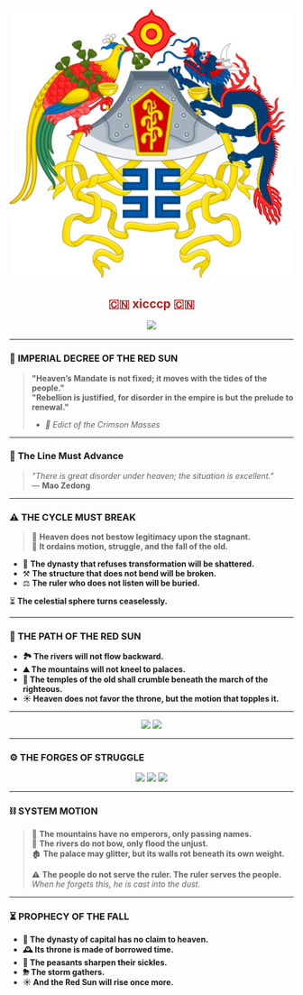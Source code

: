 &nbsp;&nbsp;&nbsp;&nbsp;&nbsp;&nbsp;&nbsp;&nbsp;&nbsp;&nbsp;&nbsp;&nbsp;&nbsp;&nbsp;&nbsp;&nbsp;&nbsp;&nbsp;&nbsp;&nbsp;&nbsp;&nbsp;&nbsp;&nbsp;&nbsp;&nbsp;&nbsp;&nbsp;&nbsp;&nbsp;&nbsp;&nbsp;&nbsp;&nbsp;&nbsp;&nbsp;&nbsp;&nbsp;&nbsp;&nbsp;&nbsp;&nbsp;&nbsp;&nbsp;&nbsp;&nbsp;&nbsp;&nbsp;&nbsp;&nbsp;&nbsp;&nbsp;![Imperial Coat of Arms](https://raw.githubusercontent.com/xicccp/xicccp/cbfbc7042529fa6374b941c307fb12f050638bd2/Twelve_Symbols_national_emblem_of_China.svg)
<div align="center">
  <h2 align="center" style="color:#b31b1b">🇨🇳 xicccp 🇨🇳 </h2>
  <img src="https://komarev.com/ghpvc/?username=xicccp&color=red&style=for-the-badge">
</div>

---

### 🏮 **IMPERIAL DECREE OF THE RED SUN**  
> **"Heaven’s Mandate is not fixed; it moves with the tides of the people."**  
> **"Rebellion is justified, for disorder in the empire is but the prelude to renewal."**  
>  
> - *📜 Edict of the Crimson Masses*  

---

### 🚩 **The Line Must Advance**  
> *"There is great disorder under heaven; the situation is excellent."*  
> — **Mao Zedong**  

---

### **⚠ THE CYCLE MUST BREAK**  
> 🏯 **Heaven does not bestow legitimacy upon the stagnant.**  
> 🌊 **It ordains motion, struggle, and the fall of the old.**  

- 🏴 **The dynasty that refuses transformation will be shattered.**  
- ⚒ **The structure that does not bend will be broken.**  
- ⚖ **The ruler who does not listen will be buried.**  

⏳ **The celestial sphere turns ceaselessly.**  

---

### **🔻 THE PATH OF THE RED SUN**  
- **🏞 The rivers will not flow backward.**  
- **⛰ The mountains will not kneel to palaces.**  
- **🕌 The temples of the old shall crumble beneath the march of the righteous.**  
- **☀ Heaven does not favor the throne, but the motion that topples it.**  

---

<div align="center">
  <img height="180em" src="https://github-readme-stats.vercel.app/api?username=xicccp&show_icons=true&theme=radical&include_all_commits=true&count_private=true"/>
  <img height="180em" src="https://github-readme-stats.vercel.app/api/top-langs/?username=xicccp&layout=compact&langs_count=7&theme=radical"/>   
</div>

---

### **⚙ THE FORGES OF STRUGGLE**  
<p align="center">
  <img src="https://img.shields.io/badge/Mandate-Linux-gold?style=flat&logo=linux&logoColor=red">
  <img src="https://img.shields.io/badge/Weapons-Git-darkred?style=flat&logo=git&logoColor=gold">
  <img src="https://img.shields.io/badge/Strategy-VsCode_black?style=flat&logo=visual-studio-code&logoColor=gold">
</p>

---

### **⛓ SYSTEM MOTION**  
> 🏯 **The mountains have no emperors, only passing names.**  
> 🌊 **The rivers do not bow, only flood the unjust.**  
> 🏚 **The palace may glitter, but its walls rot beneath its own weight.**  
>  
> ⚠ **The people do not serve the ruler. The ruler serves the people.**  
> _When he forgets this, he is cast into the dust._  

---

### **⏳ PROPHECY OF THE FALL**  
- **👑 The dynasty of capital has no claim to heaven.**  
- **🕰 Its throne is made of borrowed time.**  
- **🌾 The peasants sharpen their sickles.**  
- **⛈ The storm gathers.**  
- **☀ And the Red Sun will rise once more.**
